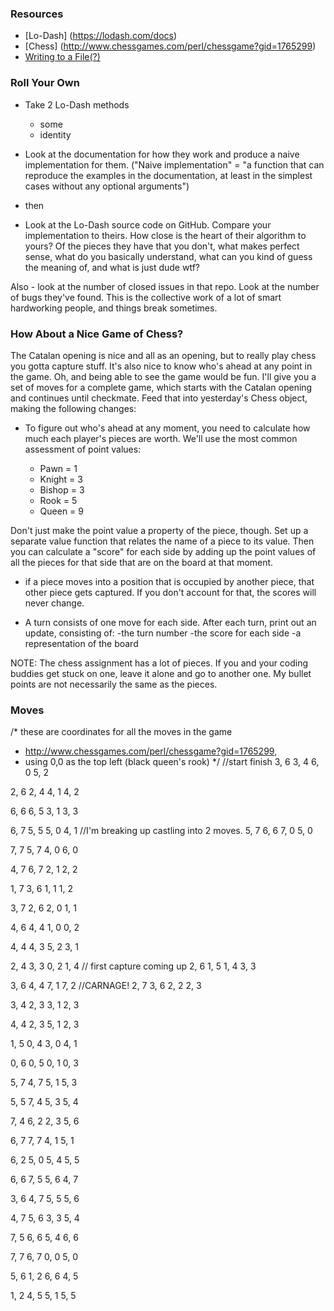 ### Resources
* [Lo-Dash] (https://lodash.com/docs)
* [Chess]   (http://www.chessgames.com/perl/chessgame?gid=1765299)
* [ Writing to a File(?)](https://docs.nodejitsu.com/articles/file-system/how-to-write-files-in-nodejs)

### Roll Your Own

* Take 2 Lo-Dash methods
    * some
    * identity

* Look at the documentation for how they work and produce a naive implementation for them. ("Naive implementation" = "a function that can reproduce the examples in the documentation, at least in the simplest cases without any optional arguments")

* then

* Look at the Lo-Dash source code on GitHub. Compare your implementation to theirs. How close is the heart of their algorithm to yours? Of the pieces they have that you don't, what makes perfect sense, what do you basically understand, what can you kind of guess the meaning of, and what is just dude wtf?

Also - look at the number of closed issues in that repo. Look at the number of bugs they've found. This is the collective work of a lot of smart hardworking people, and things break sometimes. 

### How About a Nice Game of Chess?

The Catalan opening is nice and all as an opening, but to really play chess you gotta capture stuff. It's also nice to know who's ahead at any point in the game. Oh, and being able to see the game would be fun. I'll give you a set of moves for a complete game, which starts with the Catalan opening and continues until checkmate. Feed that into yesterday's Chess object, making the following changes:

* To figure out who's ahead at any moment, you need to calculate how much each player's pieces are worth. We'll use the most common assessment of point values:

    * Pawn = 1
    * Knight = 3
    * Bishop = 3
    * Rook = 5
    * Queen = 9

Don't just make the point value a property of the piece, though. Set up a separate value function that relates the name of a piece to its value. Then you can calculate a "score" for each side by adding up the point values of all the pieces for that side that are on the board at that moment.

* if a piece moves into a position that is occupied by another piece, that other piece gets captured. If you don't account for that, the scores will never change.

* A turn consists of one move for each side. After each turn, print out an update, consisting of:
-the turn number
-the score for each side
-a representation of the board



NOTE: The chess assignment has a lot of pieces. If you and your coding buddies get stuck on one, leave it alone and go to another one. My bullet points are not necessarily the same as the pieces. 

### Moves
/* these are coordinates for all the moves in the game 
 * http://www.chessgames.com/perl/chessgame?gid=1765299,
 * using 0,0 as the top left (black queen's rook)
 */
//start	finish
3, 6	3, 4
6, 0	5, 2

2, 6	2, 4
4, 1	4, 2

6, 6	6, 5
3, 1	3, 3

6, 7	5, 5
5, 0	4, 1
//I'm breaking up castling into 2 moves. 
5, 7	6, 6
7, 0	5, 0

7, 7	5, 7
4, 0	6, 0

4, 7	6, 7
2, 1	2, 2

1, 7	3, 6
1, 1	1, 2

3, 7	2, 6
2, 0	1, 1

4, 6	4, 4
1, 0	0, 2

4, 4	4, 3
5, 2	3, 1

2, 4	3, 3
0, 2	1, 4
// first capture coming up
2, 6	1, 5
1, 4	3, 3

3, 6	4, 4
7, 1	7, 2
//CARNAGE!
2, 7	3, 6
2, 2	2, 3

3, 4	2, 3
3, 1	2, 3

4, 4	2, 3
5, 1	2, 3

1, 5	0, 4
3, 0	4, 1

0, 6	0, 5
0, 1	0, 3

5, 7	4, 7
5, 1	5, 3

5, 5	7, 4
5, 3	5, 4

7, 4	6, 2
2, 3	5, 6

6, 7	7, 7
4, 1	5, 1

6, 2	5, 0
5, 4	5, 5

6, 6	7, 5
5, 6	4, 7

3, 6	4, 7
5, 5	5, 6

4, 7	5, 6
3, 3	5, 4

7, 5	6, 6
5, 4	6, 6

7, 7	6, 7
0, 0	5, 0

5, 6	1, 2
6, 6	4, 5

1, 2	4, 5
5, 1	5, 5
